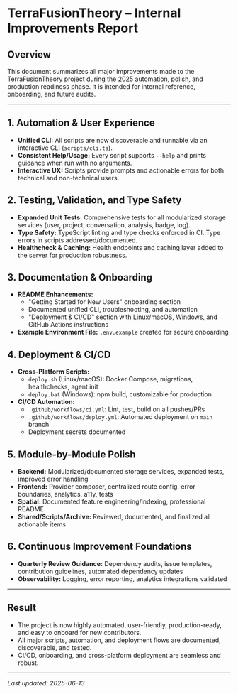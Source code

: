 # TerraFusionTheory – Internal Improvements Report

## Overview
This document summarizes all major improvements made to the TerraFusionTheory project during the 2025 automation, polish, and production readiness phase. It is intended for internal reference, onboarding, and future audits.

---

## 1. Automation & User Experience
- **Unified CLI:** All scripts are now discoverable and runnable via an interactive CLI (`scripts/cli.ts`).
- **Consistent Help/Usage:** Every script supports `--help` and prints guidance when run with no arguments.
- **Interactive UX:** Scripts provide prompts and actionable errors for both technical and non-technical users.

## 2. Testing, Validation, and Type Safety
- **Expanded Unit Tests:** Comprehensive tests for all modularized storage services (user, project, conversation, analysis, badge, log).
- **Type Safety:** TypeScript linting and type checks enforced in CI. Type errors in scripts addressed/documented.
- **Healthcheck & Caching:** Health endpoints and caching layer added to the server for production robustness.

## 3. Documentation & Onboarding
- **README Enhancements:**
  - "Getting Started for New Users" onboarding section
  - Documented unified CLI, troubleshooting, and automation
  - "Deployment & CI/CD" section with Linux/macOS, Windows, and GitHub Actions instructions
- **Example Environment File:** `.env.example` created for secure onboarding

## 4. Deployment & CI/CD
- **Cross-Platform Scripts:**
  - `deploy.sh` (Linux/macOS): Docker Compose, migrations, healthchecks, agent init
  - `deploy.bat` (Windows): npm build, customizable for production
- **CI/CD Automation:**
  - `.github/workflows/ci.yml`: Lint, test, build on all pushes/PRs
  - `.github/workflows/deploy.yml`: Automated deployment on `main` branch
  - Deployment secrets documented

## 5. Module-by-Module Polish
- **Backend:** Modularized/documented storage services, expanded tests, improved error handling
- **Frontend:** Provider composer, centralized route config, error boundaries, analytics, a11y, tests
- **Spatial:** Documented feature engineering/indexing, professional README
- **Shared/Scripts/Archive:** Reviewed, documented, and finalized all actionable items

## 6. Continuous Improvement Foundations
- **Quarterly Review Guidance:** Dependency audits, issue templates, contribution guidelines, automated dependency updates
- **Observability:** Logging, error reporting, analytics integrations validated

---

## Result
- The project is now highly automated, user-friendly, production-ready, and easy to onboard for new contributors.
- All major scripts, automation, and deployment flows are documented, discoverable, and tested.
- CI/CD, onboarding, and cross-platform deployment are seamless and robust.

---

_Last updated: 2025-06-13_
